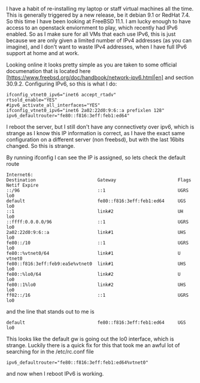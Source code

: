 I have a habit of re-installing my laptop or staff virtual machines all the time. This is generally triggered by a new release, be it debian 9.1 or RedHat 7.4. So this time I have been looking at FreeBSD 11.1. I am lucky enough to have access to an openstack enviornment to play, which recently had IPv6 enabled. So as I make sure for all VMs that each use IPv6, this is just because we are only given a limited number of IPv4 addresses (as you can imagine), and I don't want to waste IPv4 addresses, when I have full IPv6 support at home and at work.

Looking online it looks pretty simple as you are taken to some official documenation that is located here [https://www.freebsd.org/doc/handbook/network-ipv6.html|en] and section 30.9.2. Configuring IPv6, so this is what I do:

```
ifconfig_vtnet0_ipv6="inet6 accept_rtadv"
rtsold_enable="YES"
#ipv6_activate_all_interfaces="YES"
ifconfig_vtnet0_ipv6="inet6 2a02:22d0:9:6::a prefixlen 128"
ipv6_defaultrouter="fe80::f816:3eff:feb1:ed64"
```

I reboot the server, but I still don't have any connectivety over ipv6, which is strange as I know this IP information is correct, as I have the exact same configuration on a different server (non freebsd), but with the last 16bits changed. So this is strange. 

By running ifconfig I can see the IP is assigned, so lets check the default route
```
Internet6:
Destination                       Gateway                       Flags     Netif Expire
::/96                             ::1                           UGRS        lo0
default                           fe80::f816:3eff:feb1:ed64     UGS         lo0
::1                               link#2                        UH          lo0
::ffff:0.0.0.0/96                 ::1                           UGRS        lo0
2a02:22d0:9:6::a                  link#1                        UHS         lo0
fe80::/10                         ::1                           UGRS        lo0
fe80::%vtnet0/64                  link#1                        U        vtnet0
fe80::f816:3eff:feb9:ea5e%vtnet0  link#1                        UHS         lo0
fe80::%lo0/64                     link#2                        U           lo0
fe80::1%lo0                       link#2                        UHS         lo0
ff02::/16                         ::1                           UGRS        lo0
```

and the line that stands out to me is
```
default                           fe80::f816:3eff:feb1:ed64     UGS         lo0
```
This looks like the default gw is going out the lo0 interface, which is strange. Luckily there is a quick fix for this that took me an awful lot of searching for in the /etc/rc.conf file

```
ipv6_defaultrouter="fe80::f816:3eff:feb1:ed64%vtnet0"
```

and now when I reboot IPv6 is working.
